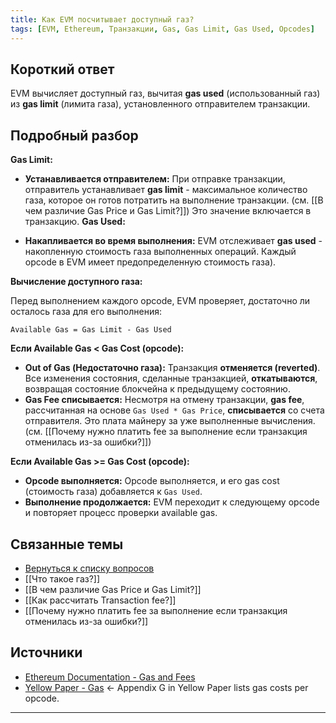```yaml
---
title: Как EVM посчитывает доступный газ?
tags: [EVM, Ethereum, Транзакции, Gas, Gas Limit, Gas Used, Opcodes]
---
```

## Короткий ответ

EVM вычисляет доступный газ, вычитая **gas used** (использованный газ) из **gas limit** (лимита газа), установленного отправителем транзакции.

## Подробный разбор

**Gas Limit:**

* **Устанавливается отправителем:**  При отправке транзакции,  отправитель устанавливает **gas limit** -  максимальное количество газа, которое он готов потратить на выполнение транзакции.  (см. [[В чем различие Gas Price и Gas Limit?]])  Это значение включается в транзакцию.
**Gas Used:**

* **Накапливается во время выполнения:** EVM отслеживает  **gas used**  - накопленную стоимость газа  выполненных операций.  Каждый opcode в EVM имеет предопределенную стоимость газа).

**Вычисление доступного газа:**

Перед выполнением каждого opcode,  EVM проверяет, достаточно ли осталось газа для его выполнения:

`Available Gas = Gas Limit - Gas Used`

**Если Available Gas < Gas Cost (opcode):**

* **Out of Gas (Недостаточно газа):**  Транзакция  **отменяется (reverted)**.   Все изменения состояния, сделанные транзакцией,  **откатываются**,  возвращая состояние блокчейна  к предыдущему состоянию.
* **Gas Fee списывается:**  Несмотря на отмену транзакции,  **gas fee**,  рассчитанная на основе  `Gas Used * Gas Price`,  **списывается** со счета отправителя.  Это плата майнеру  за уже выполненные вычисления.  (см. [[Почему нужно платить fee за выполнение если транзакция отменилась из-за ошибки?]])

**Если Available Gas >= Gas Cost (opcode):**

* **Opcode выполняется:** Opcode выполняется, и его  gas cost (стоимость газа)  добавляется к  `Gas Used`.
* **Выполнение продолжается:** EVM переходит к следующему opcode и повторяет процесс проверки available gas.

## Связанные темы

* [Вернуться к списку вопросов](4.%20Список%20вопросов.md)
* [[Что такое газ?]]
* [[В чем различие Gas Price и Gas Limit?]]
* [[Как рассчитать Transaction fee?]]
* [[Почему нужно платить fee за выполнение если транзакция отменилась из-за ошибки?]]


## Источники

* [Ethereum Documentation - Gas and Fees](https://ethereum.org/en/developers/docs/gas/)
* [Yellow Paper - Gas](https://ethereum.github.io/yellowpaper/paper.pdf)  <- Appendix G in Yellow Paper lists gas costs per opcode.


---